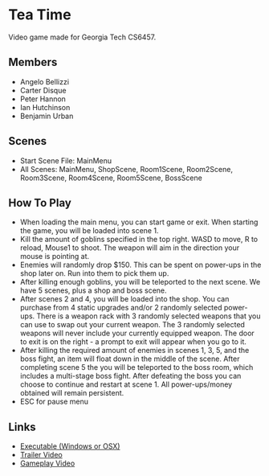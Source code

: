# Tea Time
Video game made for Georgia Tech CS6457.

## Members
* Angelo Bellizzi
* Carter Disque
* Peter Hannon
* Ian Hutchinson
* Benjamin Urban

## Scenes
* Start Scene File: MainMenu
* All Scenes: MainMenu, ShopScene, Room1Scene, Room2Scene, Room3Scene, Room4Scene, Room5Scene, BossScene

## How To Play
- When loading the main menu, you can start game or exit. When starting the game, you will be loaded into scene 1.
- Kill the amount of goblins specified in the top right. WASD to move, R to reload, Mouse1 to shoot. The weapon will aim in the direction your mouse is pointing at.
- Enemies will randomly drop $150. This can be spent on power-ups in the shop later on. Run into them to pick them up.
- After killing enough goblins, you will be teleported to the next scene. We have 5 scenes, plus a shop and boss scene.
- After scenes 2 and 4, you will be loaded into the shop. You can purchase from 4 static upgrades and/or 2 randomly selected power-ups. There is a weapon rack with 3 randomly selected weapons that you can use to swap out your current weapon. The 3 randomly selected weapons will never include your currently equipped weapon. The door to exit is on the right - a prompt to exit will appear when you go to it.
- After killing the required amount of enemies in scenes 1, 3, 5, and the boss fight, an item will float down in the middle of the scene. After completing scene 5 the you will be teleported to the boss room, which includes a multi-stage boss fight. After defeating the boss you can choose to continue and restart at scene 1. All power-ups/money obtained will remain persistent.
- ESC for pause menu

## Links
* [Executable (Windows or OSX)](https://drive.google.com/file/d/1BdqEgZhwzvC5yg-IcoHrg5pePx1cM1P0/view?usp=sharing)
* [Trailer Video](https://youtu.be/iHFzT92-ze0)
* [Gameplay Video](https://youtu.be/v743QQ7I5P8)
